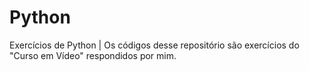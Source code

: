 # Python
Exercícios de Python |
Os códigos desse repositório são exercícios do "Curso em Vídeo" respondidos por mim.
